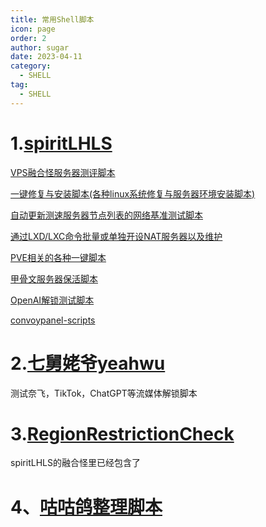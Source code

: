 ```yaml
---
title: 常用Shell脚本
icon: page
order: 2
author: sugar
date: 2023-04-11
category:
  - SHELL
tag:
  - SHELL
---
```


# 1.[spiritLHLS](https://github.com/spiritLHLS/spiritLHLS)

[VPS融合怪服务器测评脚本](https://github.com/spiritLHLS/ecs)

[一键修复与安装脚本(各种linux系统修复与服务器环境安装脚本)](https://github.com/spiritLHLS/one-click-installation-script)

[自动更新测速服务器节点列表的网络基准测试脚本](https://github.com/spiritLHLS/ecsspeed)

[通过LXD/LXC命令批量或单独开设NAT服务器以及维护](https://github.com/spiritLHLS/lxc)

[PVE相关的各种一键脚本](https://github.com/spiritLHLS/pve)

[甲骨文服务器保活脚本](https://github.com/spiritLHLS/Oracle-server-keep-alive-script)

[OpenAI解锁测试脚本](https://github.com/spiritLHLS/OpenAI-Checker)

[convoypanel-scripts](https://github.com/spiritLHLS/convoypanel-scripts)

# 2.[七舅姥爷yeahwu](https://github.com/yeahwu/check)

测试奈飞，TikTok，ChatGPT等流媒体解锁脚本

# 3.[RegionRestrictionCheck](https://github.com/lmc999/RegionRestrictionCheck)
spiritLHLS的融合怪里已经包含了


# 4、[咕咕鸽整理脚本](https://blog.laoda.de/archives/useful-script)


